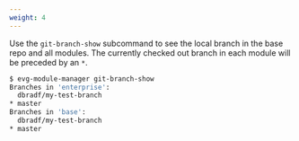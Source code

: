 ```yaml
---
weight: 4
---
```

Use the `git-branch-show` subcommand to see the local branch in the base repo and all modules. 
The currently checked out branch in each module will be preceded by an `*`.

```bash
$ evg-module-manager git-branch-show
Branches in 'enterprise':
  dbradf/my-test-branch
* master
Branches in 'base':
  dbradf/my-test-branch
* master
```
